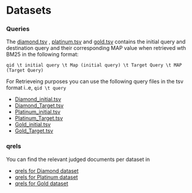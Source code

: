 # Datasets 
### Queries

The [diamond.tsv](https://github.com/Narabzad/msmarco-query-reformulation/blob/main/datasets/queries/diamond.tsv) , [platinum.tsv](https://github.com/Narabzad/msmarco-query-reformulation/blob/main/datasets/queries/platinum.tsv) and [gold.tsv](https://github.com/Narabzad/msmarco-query-reformulation/blob/main/datasets/queries/gold.tsv) contains the initial query and destination query and their corresponding MAP value when retrieved wth BM25 in the following format: 

```qid \t initial query \t Map (initial query) \t Target Query \t MAP (Target Query)```

For Retrieveing purposes you can use the following query files in the tsv format i..e, ```qid \t query```

- [Diamond_initial.tsv](https://github.com/Narabzad/msmarco-query-reformulation/blob/main/datasets/queries/Diamond_initial.tsv)
- [Diamond_Target.tsv](https://github.com/Narabzad/msmarco-query-reformulation/blob/main/datasets/queries/Diamond_target.tsv)
- [Platinum_initial.tsv](https://github.com/Narabzad/msmarco-query-reformulation/blob/main/datasets/queries/Platinum_initial.tsv)
- [Platinum_Target.tsv](https://github.com/Narabzad/msmarco-query-reformulation/blob/main/datasets/queries/Platinum_target.tsv)
- [Gold_initial.tsv](https://github.com/Narabzad/msmarco-query-reformulation/blob/main/datasets/queries/Gold_initial.tsv)
- [Gold_Target.tsv](https://github.com/Narabzad/msmarco-query-reformulation/blob/main/datasets/queries/Gold_target.tsv)

### qrels

You can find the relevant judged documents per dataset in 
 - [qrels for Diamond dataset ](https://github.com/Narabzad/msmarco-query-reformulation/blob/main/datasets/qrels/qrels.diamond.train.tsv)
 - [qrels for Platinum dataset ](https://github.com/Narabzad/msmarco-query-reformulation/blob/main/datasets/qrels/qrels.platinum.train.tsv)
 - [qrels for Gold dataset ](https://github.com/Narabzad/msmarco-query-reformulation/blob/main/datasets/qrels/qrels.gold.train.tsv)
